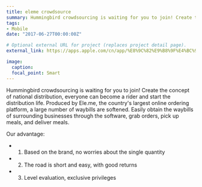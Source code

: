 ```yaml
---
title: eleme crowdsource
summary: Hummingbird crowdsourcing is waiting for you to join! Create the concept of national distribution, everyone can become a rider and start the distribution life. Produced by Ele.me, the country's largest online ordering platform, a large number of waybills are softened. 
tags:
- Mobile
date: "2017-06-27T00:00:00Z"

# Optional external URL for project (replaces project detail page).
external_link: https://apps.apple.com/cn/app/%E8%9C%82%E9%B8%9F%E4%BC%97%E5%8C%85-%E5%85%BC%E8%81%8C%E9%85%8D%E9%80%81%E5%A4%96%E5%8D%96/id1061034377

image:
  caption: 
  focal_point: Smart
---
```


Hummingbird crowdsourcing is waiting for you to join! Create the concept of national distribution, everyone can become a rider and start the distribution life. Produced by Ele.me, the country's largest online ordering platform, a large number of waybills are softened. Easily obtain the waybills of surrounding businesses through the software, grab orders, pick up meals, and deliver meals.

Our advantage:

- 1. Based on the brand, no worries about the single quantity

- 2. The road is short and easy, with good returns

- 3. Level evaluation, exclusive privileges
